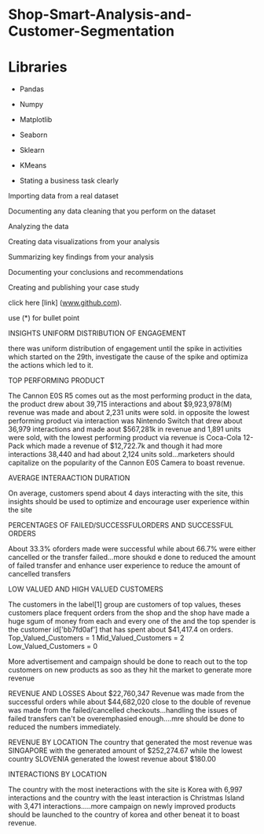 # Shop-Smart-Analysis-and-Customer-Segmentation
#   Libraries
* Pandas
  
* Numpy
  
* Matplotlib
  
* Seaborn
  
* Sklearn
  
* KMeans

* Stating a business task clearly

Importing data from a real dataset

Documenting any data cleaning that you perform on the dataset

Analyzing the data 

Creating data visualizations from your analysis

Summarizing key findings from your analysis

Documenting your conclusions and recommendations

Creating and publishing your case study 
  
click here [link] (www.github.com).

use (*) for bullet point



INSIGHTS
UNIFORM DISTRIBUTION OF ENGAGEMENT

there was uniform distribution of engagement until the spike in activities which started on the 29th, investigate the cause of the spike and optimiza the actions which led to it.

TOP PERFORMING PRODUCT

The Cannon E0S R5 comes out as the most performing product in the data, the product drew about 39,715 interactions and about $9,923,978(M) revenue was made and about 2,231 units were sold. in opposite the lowest performing product via interaction was Nintendo Switch that drew about 36,979 interactions and made aout $567,281k in revenue and 1,891 units were sold, with the lowest performing product via revenue is Coca-Cola 12-Pack which made a revenue of $12,722.7k and though it had more interactions 38,440 and had about 2,124 units sold...marketers should capitalize on the popularity of the Cannon E0S Camera to boast revenue.

AVERAGE INTERAACTION DURATION

On average, customers spend about 4 days interacting with the site, this insights should be used to optimize and encourage user experience within the site

PERCENTAGES OF FAILED/SUCCESSFULORDERS AND SUCCESSFUL ORDERS

About 33.3% oforders made were successful while about 66.7% were either cancelled or the transfer failed...more shoukd e done to reduced the amount of failed transfer and enhance user experience to reduce the amount of cancelled transfers

LOW VALUED AND HIGH VALUED CUSTOMERS

The customers in the label[1] group are customers of top values, theses customers place frequent orders from the shop and the shop have made a huge sgum of money from each and every one of the and the top spender is the customer id['bb7fd0af'] that has spent about $41,417.4 on orders. Top_Valued_Customers = 1 Mid_Valued_Customers = 2 Low_Valued_Customers = 0

More advertisement and campaign should be done to reach out to the top customers on new products as soo as they hit the market to generate more revenue

REVENUE AND LOSSES About $22,760,347 Revenue was made from the successful orders while about $44,682,020 close to the double of revenue was made from the failed/cancelled checkouts...handling the issues of failed transfers can't be overemphasied enough....mre should be done to reduced the numbers immediately.

REVENUE BY LOCATION The country that generated the most revenue was SINGAPORE with the generated amount of $252,274.67 while the lowest country SLOVENIA generated the lowest revenue about $180.00

INTERACTIONS BY LOCATION

The country with the most ineteractions with the site is Korea with 6,997 interactions and the country with the least interaction is Christmas Island with 3,471 interactions.....more campaign on newly improved products should be launched to the country of korea and other beneat it to boast revenue.
